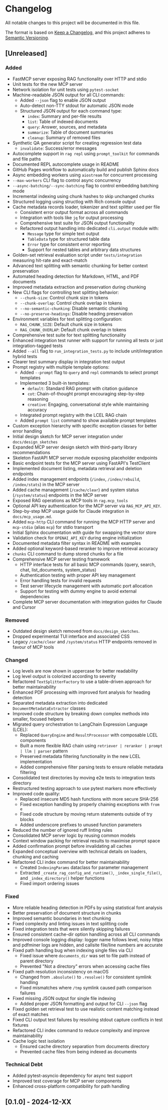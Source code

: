 # Changelog

All notable changes to this project will be documented in this file.

The format is based on [Keep a Changelog](https://keepachangelog.com/en/1.0.0/),
and this project adheres to [Semantic Versioning](https://semver.org/spec/v2.0.0.html).

## [Unreleased]

### Added
- FastMCP server exposing RAG functionality over HTTP and stdio
- Unit tests for the new MCP server
- Network isolation for unit tests using `pytest-socket`
- Machine-readable JSON output for all CLI commands:
  - Added `--json` flag to enable JSON output
  - Auto-detect non-TTY stdout for automatic JSON mode
  - Structured JSON output for each command type:
    - `index`: Summary and per-file results
    - `list`: Table of indexed documents
    - `query`: Answer, sources, and metadata
    - `summarize`: Table of document summaries
    - `cleanup`: Summary of removed files
- Synthetic QA generator script for creating regression test data
    - `invalidate`: Success/error messages
- Autocomplete support in `rag repl` using `prompt_toolkit` for commands and file paths
- Documented REPL autocomplete usage in README
- GitHub Pages workflow to automatically build and publish Sphinx docs
- Async embedding workers using `aiostream` for concurrent processing
- `--max-workers` CLI flag to control async concurrency
- `--async-batching/--sync-batching` flag to control embedding batching mode
- Incremental indexing using chunk hashes to skip unchanged chunks
- Structured logging using structlog with Rich console output
- Cache metadata records loader, tokenizer and text splitter used per file
  - Consistent error output format across all commands
  - Integration with tools like `jq` for output processing
  - Comprehensive test suite for JSON output functionality
  - Refactored output handling into dedicated `cli.output` module with:
    - `Message` type for simple text output
    - `TableData` type for structured table data
    - `Error` type for consistent error reporting
    - Support for nested tables and arbitrary data structures
- Golden-set retrieval evaluation script under `tests/integration` measuring hit-rate and exact-match
- Advanced text splitting with semantic chunking for better context preservation
- Automated heading detection for Markdown, HTML, and PDF documents
- Improved metadata extraction and preservation during chunking
- New CLI flags for controlling text splitting behavior:
  - `--chunk-size`: Control chunk size in tokens
  - `--chunk-overlap`: Control chunk overlap in tokens
  - `--no-semantic-chunking`: Disable semantic chunking
  - `--no-preserve-headings`: Disable heading preservation
- Environment variables for text splitting configuration:
  - `RAG_CHUNK_SIZE`: Default chunk size in tokens
  - `RAG_CHUNK_OVERLAP`: Default chunk overlap in tokens
- Comprehensive test suite for text splitting functionality
- Enhanced integration test runner with support for running all tests or just integration-tagged tests
- Added `--all` flag to `run_integration_tests.py` to include unit/integration hybrid tests
- Clearer test summary display in integration test output
- Prompt registry with multiple template options:
  - Added `--prompt` flag to `query` and `repl` commands to select prompt templates
  - Implemented 3 built-in templates:
    - `default`: Standard RAG prompt with citation guidance
    - `cot`: Chain-of-thought prompt encouraging step-by-step reasoning
    - `creative`: Engaging, conversational style while maintaining accuracy
  - Integrated prompt registry with the LCEL RAG chain
  - Added `prompt list` command to show available prompt templates
- Custom exception hierarchy with specific exception classes for better error handling
- Initial design sketch for MCP server integration under `docs/design_sketches`
- Expanded MCP server design sketch with third-party library recommendations
- Skeleton FastAPI MCP server module exposing placeholder endpoints
- Basic endpoint tests for the MCP server using FastAPI's TestClient
- Implemented document listing, metadata retrieval and deletion endpoints
- Added index management endpoints (`/index`, `/index/rebuild`, `/index/stats`) in the MCP server
- Added cache management (`/cache/clear`) and system status (`/system/status`) endpoints in the MCP server
- Exposed RAG operations as MCP tools in `rag.mcp_tools`
- Optional API key authentication for the MCP server via `RAG_MCP_API_KEY`.
- Step-by-step MCP usage guide for Claude integration in `docs/mcp_usage.md`.
- Added `mcp-http` CLI command for running the MCP HTTP server and
  `mcp-stdio` (alias `mcp`) for stdio transport
- Initial Sphinx documentation with guide for swapping the vector store
- Validation check for `OPENAI_API_KEY` during engine initialization
- Documented metadata filter syntax in README with examples
- Added optional keyword-based reranker to improve retrieval accuracy
- `chunks` CLI command to dump stored chunks for a file
- Comprehensive MCP server testing framework
  - HTTP interface tests for all basic MCP commands (query, search, chat, list_documents, system_status)
  - Authentication testing with proper API key management
  - Error handling tests for invalid requests
  - Test server lifecycle management with automatic port allocation
  - Support for testing with dummy engine to avoid external dependencies
- Complete MCP server documentation with integration guides for Claude and Cursor

### Removed
- Outdated design sketch removed from `docs/design_sketches`.
- Dropped experimental TUI interface and associated CSS
- Legacy `/cache/clear` and `/system/status` HTTP endpoints removed in favour of MCP tools

### Changed
- Log levels are now shown in uppercase for better readability
- Log level output is colorized according to severity
- Refactored `TextSplitterFactory` to use a table-driven approach for better maintainability
- Enhanced PDF processing with improved font analysis for heading detection
- Separated metadata extraction into dedicated `DocumentMetadataExtractor` classes
- Improved code structure by breaking down complex methods into smaller, focused helpers
- Migrated query orchestration to LangChain Expression Language (LCEL):
  - Replaced `QueryEngine` and `ResultProcessor` with composable LCEL components
  - Built a more flexible RAG chain using `retriever | reranker | prompt | llm | parser` pattern
  - Preserved metadata filtering functionality in the new LCEL implementation
  - Added comprehensive filter parsing tests to ensure reliable metadata filtering
- Consolidated test directories by moving e2e tests to integration tests directory
- Restructured testing approach to use pytest markers more effectively
- Improved code quality:
  - Replaced insecure MD5 hash functions with more secure SHA-256
  - Fixed exception handling by properly chaining exceptions with `from e`
  - Fixed code structure by moving return statements outside of try blocks
  - Added underscore prefixes to unused function parameters
- Reduced the number of ignored ruff linting rules
- Consolidated MCP server logic by reusing common models
- Context window packing for retrieval results to maximise prompt space
- Added confirmation prompt before invalidating all caches
- Expanded conceptual overview with technical details on loaders, chunking and caching
- Refactored CLI index command for better maintainability
  - Created `IndexingParams` dataclass for parameter management
  - Extracted `_create_rag_config_and_runtime()`, `_index_single_file()`, and `_index_directory()` helper functions
  - Fixed import ordering issues

### Fixed
- More reliable heading detection in PDFs by using statistical font analysis
- Better preservation of document structure in chunks
- Improved semantic boundaries in text chunking
- Fixed complexity and linting issues in text splitting code
- Fixed integration tests that were silently skipping failures
- Ensured consistent cache-dir option handling across all CLI commands
- Improved console logging display: logger name follows level, noisy httpx and
  pdfminer logs are hidden, and callsite file/line numbers are accurate
- Fixed path handling bug when indexing single files via CLI
  - Fixed issue where `documents_dir` was set to file path instead of parent directory
  - Prevented "Not a directory" errors when accessing cache files
- Fixed path resolution inconsistency on macOS
  - Changed from `.absolute()` to `.resolve()` for consistent symlink handling
  - Fixed mismatches where `/tmp` symlink caused path comparison failures
- Fixed missing JSON output for single file indexing
  - Added proper JSON formatting and output for CLI `--json` flag
- Fixed golden set retrieval test to use realistic content matching instead of exact matches
- Fixed CLI output test failures by resolving stdout capture conflicts in test fixtures
- Refactored CLI index command to reduce complexity and improve maintainability
- Cache logic test isolation
  - Ensured cache directory separation from documents directory
  - Prevented cache files from being indexed as documents

### Technical Debt
- Added pytest-asyncio dependency for async test support
- Improved test coverage for MCP server components
- Enhanced cross-platform compatibility for path handling

## [0.1.0] - 2024-12-XX
